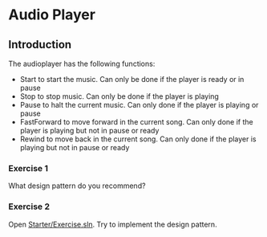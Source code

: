 # Audio Player
## Introduction
The audioplayer has the following functions:
- Start to start the music. Can only be done if the player is ready or in pause
- Stop to stop music. Can only be done if the player is playing
- Pause to halt the current music. Can only done if the player is playing or pause
- FastForward to move forward in the current song. Can only done if the player is playing but not in pause or ready
- Rewind to move back in the current song. Can only done if the player is playing but not in pause or ready
### Exercise 1
What design pattern do you recommend?
### Exercise 2
Open [Starter/Exercise.sln](/Starter/Exercise.sln).
Try to implement the design pattern.

